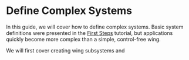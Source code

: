 # Define Complex Systems

In this guide, we will cover how to define complex systems. Basic system definitions were presented in the [First Steps](@ref) tutorial, but applications quickly become more complex than a simple, control-free wing.

We will first cover creating wing subsystems and